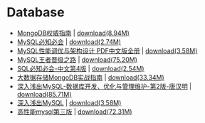 # Database

- [MongoDB权威指南](./MongoDB权威指南.pdf) \| 	[download(8.94M)](https://github.com/EvanLi/programming-book/raw/master/Database/MongoDB权威指南.pdf)
- [MySQL必知必会](./MySQL必知必会.pdf) \| 	[download(2.74M)](https://github.com/EvanLi/programming-book/raw/master/Database/MySQL必知必会.pdf)
- [MySQL性能调优与架构设计 PDF中文版全册](./MySQL性能调优与架构设计%20PDF中文版全册.pdf) \| 	[download(3.58M)](https://github.com/EvanLi/programming-book/raw/master/Database/MySQL性能调优与架构设计%20PDF中文版全册.pdf)
- [MySQL王者晋级之路](./MySQL王者晋级之路.pdf) \| 	[download(75.20M)](https://github.com/EvanLi/programming-book/raw/master/Database/MySQL王者晋级之路.pdf)
- [SQL必知必会-中文第4版](./SQL必知必会-中文第4版.pdf) \| 	[download(2.54M)](https://github.com/EvanLi/programming-book/raw/master/Database/SQL必知必会-中文第4版.pdf)
- [大数据存储MongoDB实战指南](./大数据存储MongoDB实战指南.pdf) \| 	[download(33.34M)](https://github.com/EvanLi/programming-book/raw/master/Database/大数据存储MongoDB实战指南.pdf)
- [深入浅出MySQL-数据库开发、优化与管理维护-第2版-唐汉明](./深入浅出MySQL-数据库开发、优化与管理维护-第2版-唐汉明.pdf) \| 	[download(85.71M)](https://github.com/EvanLi/programming-book/raw/master/Database/深入浅出MySQL-数据库开发、优化与管理维护-第2版-唐汉明.pdf)
- [深入浅出MySQL](./深入浅出MySQL.pdf) \| 	[download(3.58M)](https://github.com/EvanLi/programming-book/raw/master/Database/深入浅出MySQL.pdf)
- [高性能mysql第三版](./高性能mysql第三版.pdf) \| 	[download(72.31M)](https://github.com/EvanLi/programming-book/raw/master/Database/高性能mysql第三版.pdf)

